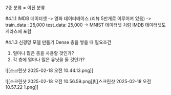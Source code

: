 2종 분류 = 이진 분류

#4.1.1 IMDB 데이터셋
-> 영화 데이터베이스 (리뷰 5만개로 이루어져 있음)
-> train_data : 25,000 test_data: 25,000
-> MNIST 데이터셋 처럼 IMDB 데이터셋도 케라스에 포함


#4.1.3 신경망 모델 만들기
Dense 층을 쌓을 때 필요조건
1. 얼마나 많은 층을 사용할 것인가?
2. 각 층에 얼마나 많은 유닛을 둘 것인가?

![[스크린샷 2025-02-18 오전 10.44.13.png]]

![[스크린샷 2025-02-18 오전 10.56.59.png]]![[스크린샷 2025-02-18 오전 10.57.22 1.png]]